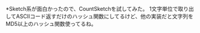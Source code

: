 *Sketch系が面白かったので、CountSketchを試してみた。
1文字単位で取り出してASCIIコード返すだけのハッシュ関数にしてるけど、他の実装だと文字列をMD5以上のハッシュ関数使ってるね。
